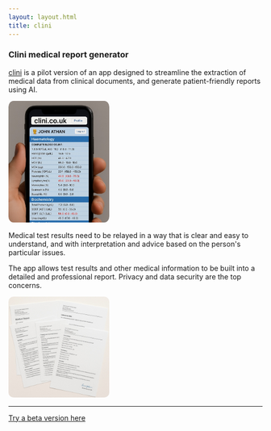```yaml
---
layout: layout.html
title: clini
---
```

<h3>Clini medical report generator</h3>

[clini](https://www.clini.co.uk) is a pilot version of an app designed to streamline the extraction of medical data from clinical documents, and generate patient-friendly reports using AI. 

<a href="https://www.clini.co.uk">
<img style="max-width: 200px; border-radius: 5%;" src="/assets/images/phonedemo.jpg" alt="phone">
</a>

Medical test results need to be relayed in a way that is clear and easy to understand, and with interpretation and advice based on the person's particular issues.

The app allows test results and other medical information to be built into a detailed and professional report. Privacy and data security are the top concerns. 

<img style="max-width: 200px; border-radius: 5%;" src="/assets/images/reportdemo.jpg" alt="report">

<hr>

[Try a beta version here](https://www.clini.co.uk)